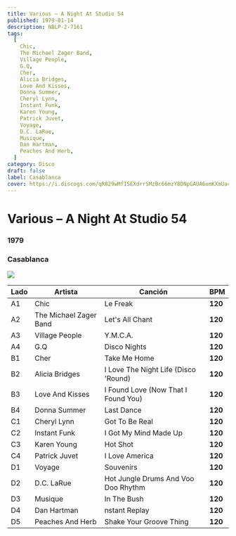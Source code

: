 ```yaml
---
title: Various – A Night At Studio 54
published: 1979-01-14
description: NBLP-2-7161
tags:
  [
    Chic,
    The Michael Zager Band,
    Village People,
    G.Q,
    Cher,
    Alicia Bridges,
    Love And Kisses,
    Donna Summer,
    Cheryl Lynn,
    Instant Funk,
    Karen Young,
    Patrick Juvet,
    Voyage,
    D.C. LaRue,
    Musique,
    Dan Hartman,
    Peaches And Herb,
  ]
category: Disco
draft: false
label: Casablanca
cover: https://i.discogs.com/qR829wMfISEXdrrSMzBc66mzY8DNpGAUA6umKXmUacI/rs:fit/g:sm/q:90/h:600/w:597/czM6Ly9kaXNjb2dz/LWRhdGFiYXNlLWlt/YWdlcy9SLTQxNzI0/LTEzMTcwMjg4NDcu/anBlZw.jpeg
---
```


# Various – A Night At Studio 54

### **1979**

### Casablanca

![](https://i.discogs.com/qR829wMfISEXdrrSMzBc66mzY8DNpGAUA6umKXmUacI/rs:fit/g:sm/q:90/h:600/w:597/czM6Ly9kaXNjb2dz/LWRhdGFiYXNlLWlt/YWdlcy9SLTQxNzI0/LTEzMTcwMjg4NDcu/anBlZw.jpeg)

| Lado | Artista                | Canción                              | BPM     |
| ---- | ---------------------- | ------------------------------------ | ------- |
| A1   | Chic                   | Le Freak                             | **120** |
| A2   | The Michael Zager Band | Let's All Chant                      | **120** |
| A3   | Village People         | Y.M.C.A.                             | **120** |
| A4   | G.Q                    | Disco Nights                         | **120** |
| B1   | Cher                   | Take Me Home                         | **120** |
| B2   | Alicia Bridges         | I Love The Night Life (Disco 'Round) | **120** |
| B3   | Love And Kisses        | I Found Love (Now That I Found You)  | **120** |
| B4   | Donna Summer           | Last Dance                           | **120** |
| C1   | Cheryl Lynn            | Got To Be Real                       | **120** |
| C2   | Instant Funk           | I Got My Mind Made Up                | **120** |
| C3   | Karen Young            | Hot Shot                             | **120** |
| C4   | Patrick Juvet          | I Love America                       | **120** |
| D1   | Voyage                 | Souvenirs                            | **120** |
| D2   | D.C. LaRue             | Hot Jungle Drums And Voo Doo Rhythm  | **120** |
| D3   | Musique                | In The Bush                          | **120** |
| D4   | Dan Hartman            | nstant Replay                        | **120** |
| D5   | Peaches And Herb       | Shake Your Groove Thing              | **120** |
